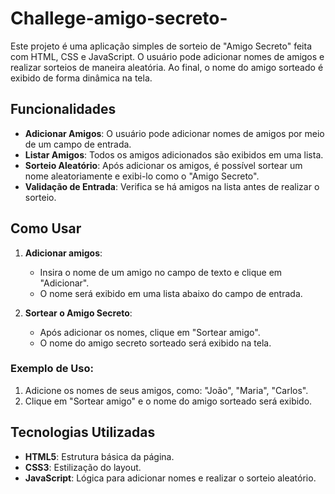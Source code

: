 # Challege-amigo-secreto-

Este projeto é uma aplicação simples de sorteio de "Amigo Secreto" feita com HTML, CSS e JavaScript. O usuário pode adicionar nomes de amigos e realizar sorteios de maneira aleatória. Ao final, o nome do amigo sorteado é exibido de forma dinâmica na tela.

## Funcionalidades

- **Adicionar Amigos**: O usuário pode adicionar nomes de amigos por meio de um campo de entrada.
- **Listar Amigos**: Todos os amigos adicionados são exibidos em uma lista.
- **Sorteio Aleatório**: Após adicionar os amigos, é possível sortear um nome aleatoriamente e exibi-lo como o "Amigo Secreto".
- **Validação de Entrada**: Verifica se há amigos na lista antes de realizar o sorteio.

## Como Usar

1. **Adicionar amigos**:
   - Insira o nome de um amigo no campo de texto e clique em "Adicionar".
   - O nome será exibido em uma lista abaixo do campo de entrada.

2. **Sortear o Amigo Secreto**:
   - Após adicionar os nomes, clique em "Sortear amigo".
   - O nome do amigo secreto sorteado será exibido na tela.

### Exemplo de Uso:
1. Adicione os nomes de seus amigos, como: "João", "Maria", "Carlos".
2. Clique em "Sortear amigo" e o nome do amigo sorteado será exibido.

## Tecnologias Utilizadas

- **HTML5**: Estrutura básica da página.
- **CSS3**: Estilização do layout.
- **JavaScript**: Lógica para adicionar nomes e realizar o sorteio aleatório.


